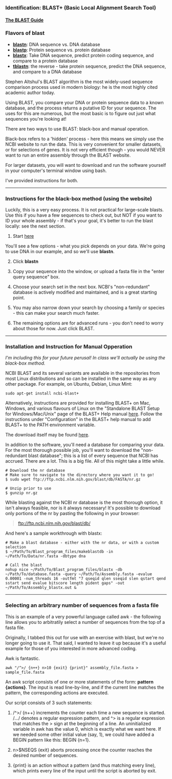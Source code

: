 ### Identification: BLAST+ (Basic Local Alignment Search Tool)

#### [The BLAST Guide](https://www.ncbi.nlm.nih.gov/books/NBK1762/)

### Flavors of blast

- **[blastn](https://blast.ncbi.nlm.nih.gov/Blast.cgi?PROGRAM=blastn&PAGE_TYPE=BlastSearch&LINK_LOC=blasthome)**: DNA sequence vs. DNA database
- **[blastp](https://blast.ncbi.nlm.nih.gov/Blast.cgi?PROGRAM=blastp&PAGE_TYPE=BlastSearch&LINK_LOC=blasthome)**: Protein sequence vs. protein database
- **[blastx](https://blast.ncbi.nlm.nih.gov/Blast.cgi?PROGRAM=blastx&PAGE_TYPE=BlastSearch&LINK_LOC=blasthome)**: Take DNA sequence, predict protein coding sequence, and compare to a protein database
- **[tblastn](https://blast.ncbi.nlm.nih.gov/Blast.cgi?PROGRAM=tblastn&PAGE_TYPE=BlastSearch&LINK_LOC=blasthome)**: the reverse - take protein sequence, predict the DNA sequence, and compare to a DNA database

Stephen Altshul's BLAST algorithm is the most widely-used sequence comparison process used in modern biology: he is the most highly cited academic author today. 

Using BLAST, you compare your DNA or protein sequence data to a known database, and the process returns a putative ID for your sequence. The uses for this are numerous, but the most basic is to figure out just what sequences you're looking at!

There are two ways to use BLAST: black-box and manual operation. 

Black-box refers to a 'hidden' process - here this means we simply use the NCBI website to run the data. This is very convenient for smaller datasets, or for selections of genes. It is not very efficient though - you would NEVER want to run an entire assembly through the BLAST website. 

For larger datasets, you will want to download and run the software yourself in your computer's terminal window using bash.  

I've provided instructions for both. 

----

### Instructions for the black-box method (using the website)

Luckily, this is a very easy process. It is not practical for large-scale blasts. Use this if you have a few sequences to check out, but NOT if you want to ID your whole assembly - if that's your goal, it's better to run the blast locally: see the next section. 

1. Start [here](https://blast.ncbi.nlm.nih.gov/Blast.cgi)

You'll see a few options - what you pick depends on your data. We're going to use DNA in our example, and so we'll use **blastn**. 

2. Click **blastn**

3. Copy your sequence into the window, or upload a fasta file in the "enter query sequence" box.

4. Choose your search set in the next box. NCBI's "non-redundant" database is actively modified and maintained, and is a great starting point. 

5. You may also narrow down your search by choosing a family or species - this can make your search much faster. 

6. The remaining options are for advanced runs - you don't need to worry about those for now. Just click BLAST. 

----

### Installation and Instruction for Manual Opperation

*I'm including this for your future perusal! In class we'll actually be using the black-box method.* 

NCBI BLAST and its several variants are available in the repositories from most Linux distributions and so can be installed in the same way as any other package. For example, on Ubuntu, Debian, Linux Mint:

```
sudo apt-get install ncbi-blast+
```

Alternatively, instructions are provided for installing BLAST+ on Mac, Windows, and various flavours of Linux on the "Standalone BLAST Setup for Windows/Mac/Unix" page of the BLAST+ Help manual [here](http://www.ncbi.nlm.nih.gov/books/NBK1762/). Follow the instructions under "Configuration" in the BLAST+ help manual to add BLAST+ to the PATH environment variable.

The download itself may be found [here](https://blast.ncbi.nlm.nih.gov/Blast.cgi?CMD=Web&PAGE_TYPE=BlastDocs&DOC_TYPE=Download).

In addition to the software, you'll need a database for comparing your data. For the most thorough possible job, you'll want to download the "non-redundant blast database"; this is a list of every sequence that NCBI has accrued. There are a lot. This is a big file. All of this might take a little while.

```
# Download the nr database 
# Make sure to navigate to the directory where you want it to go!
$ sudo wget ftp://ftp.ncbi.nlm.nih.gov/blast/db/FASTA/nr.gz

# Unzip prior to use
$ gunzip nr.gz
```

While blasting against the NCBI nr database is the most thorough option, it isn't always feasible, nor is it always necessary! It's possible to download only portions of the nr by pasting the following in your browser:
> ftp://ftp.ncbi.nlm.nih.gov/blast/db/


And here's a sample workthrough with blastx:
```
# Make a blast database - either with the nr data, or with a custom selection
$ ~/Path/To/Blast_program_files/makeblastdb -in ~/Path/To/Data/nr.fasta -dbtype dna

# Call the blast
nohup nice ~/Path/To/Blast_program_files/blastx -db ~/Path/To/database.fasta -query ~/Path/To/Assembly.fasta -evalue 0.00001 -num_threads 16 -outfmt "7 qseqid qlen sseqid slen qstart qend sstart send evalue bitscore length pident gaps" -out ~/Path/To/Assembly_blastx.out &
```  

----

### Selecting an arbitrary number of sequences from a fasta file

This is an example of a very powerful language called awk - the following line allows you to arbitratily select a number of sequences from the top of a fasta file. 

Originally, I tabbed this out for use with an exercise with blast, but we're no longer going to use it. That said, I wanted to leave it up because it's a useful example for those of you interested in more advanced coding. 

Awk is fantastic. 

```
awk "/^>/ {n++} n>10 {exit} {print}" assembly_file.fasta > sample_file.fasta
```

An awk script consists of one or more statements of the form: **pattern {actions}**. The input is read line-by-line, and if the current line matches the pattern, the corresponding actions are executed.

Our script consists of 3 such statements:

1. /^>/ {n++} increments the counter each time a new sequence is started. /.../ denotes a regular expression pattern, and ^> is a regular expression that matches the > sign at the beginning of a line. An uninitialized variable in awk has the value 0, which is exactly what we want here. If we needed some other initial value (say, 1), we could have added a BEGIN pattern like this: BEGIN {n=1}.

2. n>$NSEQS {exit} aborts processing once the counter reaches the desired number of sequences.

3. {print} is an action without a pattern (and thus matching every line), which prints every line of the input until the script is aborted by exit.
